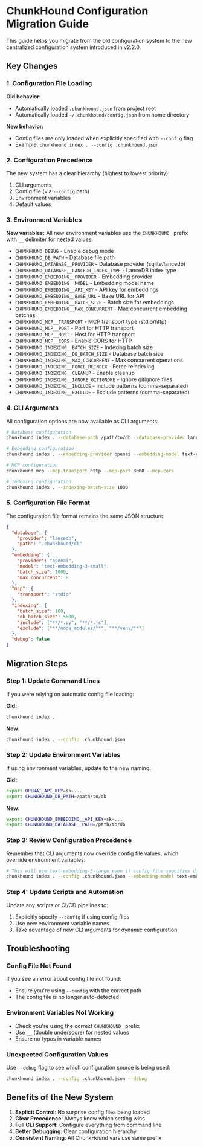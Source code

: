 # ChunkHound Configuration Migration Guide

This guide helps you migrate from the old configuration system to the new centralized configuration system introduced in v2.2.0.

## Key Changes

### 1. Configuration File Loading

**Old behavior:**
- Automatically loaded `.chunkhound.json` from project root
- Automatically loaded `~/.chunkhound/config.json` from home directory

**New behavior:**
- Config files are only loaded when explicitly specified with `--config` flag
- Example: `chunkhound index . --config .chunkhound.json`

### 2. Configuration Precedence

The new system has a clear hierarchy (highest to lowest priority):
1. CLI arguments
2. Config file (via `--config` path)
3. Environment variables
4. Default values

### 3. Environment Variables

**New variables:**
All new environment variables use the `CHUNKHOUND_` prefix with `__` delimiter for nested values:

- `CHUNKHOUND_DEBUG` - Enable debug mode
- `CHUNKHOUND_DB_PATH` - Database file path
- `CHUNKHOUND_DATABASE__PROVIDER` - Database provider (sqlite/lancedb)
- `CHUNKHOUND_DATABASE__LANCEDB_INDEX_TYPE` - LanceDB index type
- `CHUNKHOUND_EMBEDDING__PROVIDER` - Embedding provider
- `CHUNKHOUND_EMBEDDING__MODEL` - Embedding model name
- `CHUNKHOUND_EMBEDDING__API_KEY` - API key for embeddings
- `CHUNKHOUND_EMBEDDING__BASE_URL` - Base URL for API
- `CHUNKHOUND_EMBEDDING__BATCH_SIZE` - Batch size for embeddings
- `CHUNKHOUND_EMBEDDING__MAX_CONCURRENT` - Max concurrent embedding batches
- `CHUNKHOUND_MCP__TRANSPORT` - MCP transport type (stdio/http)
- `CHUNKHOUND_MCP__PORT` - Port for HTTP transport
- `CHUNKHOUND_MCP__HOST` - Host for HTTP transport
- `CHUNKHOUND_MCP__CORS` - Enable CORS for HTTP
- `CHUNKHOUND_INDEXING__BATCH_SIZE` - Indexing batch size
- `CHUNKHOUND_INDEXING__DB_BATCH_SIZE` - Database batch size
- `CHUNKHOUND_INDEXING__MAX_CONCURRENT` - Max concurrent operations
- `CHUNKHOUND_INDEXING__FORCE_REINDEX` - Force reindexing
- `CHUNKHOUND_INDEXING__CLEANUP` - Enable cleanup
- `CHUNKHOUND_INDEXING__IGNORE_GITIGNORE` - Ignore gitignore files
- `CHUNKHOUND_INDEXING__INCLUDE` - Include patterns (comma-separated)
- `CHUNKHOUND_INDEXING__EXCLUDE` - Exclude patterns (comma-separated)

### 4. CLI Arguments

All configuration options are now available as CLI arguments:

```bash
# Database configuration
chunkhound index . --database-path /path/to/db --database-provider lancedb

# Embedding configuration
chunkhound index . --embedding-provider openai --embedding-model text-embedding-3-small

# MCP configuration
chunkhound mcp --mcp-transport http --mcp-port 3000 --mcp-cors

# Indexing configuration
chunkhound index . --indexing-batch-size 1000
```

### 5. Configuration File Format

The configuration file format remains the same JSON structure:

```json
{
  "database": {
    "provider": "lancedb",
    "path": ".chunkhound/db"
  },
  "embedding": {
    "provider": "openai",
    "model": "text-embedding-3-small",
    "batch_size": 1000,
    "max_concurrent": 8
  },
  "mcp": {
    "transport": "stdio"
  },
  "indexing": {
    "batch_size": 100,
    "db_batch_size": 5000,
    "include": ["**/*.py", "**/*.js"],
    "exclude": ["**/node_modules/**", "**/venv/**"]
  },
  "debug": false
}
```

## Migration Steps

### Step 1: Update Command Lines

If you were relying on automatic config file loading:

**Old:**
```bash
chunkhound index .
```

**New:**
```bash
chunkhound index . --config .chunkhound.json
```

### Step 2: Update Environment Variables

If using environment variables, update to the new naming:

**Old:**
```bash
export OPENAI_API_KEY=sk-...
export CHUNKHOUND_DB_PATH=/path/to/db
```

**New:**
```bash
export CHUNKHOUND_EMBEDDING__API_KEY=sk-...
export CHUNKHOUND_DATABASE__PATH=/path/to/db
```

### Step 3: Review Configuration Precedence

Remember that CLI arguments now override config file values, which override environment variables:

```bash
# This will use text-embedding-3-large even if config file specifies different model
chunkhound index . --config .chunkhound.json --embedding-model text-embedding-3-large
```

### Step 4: Update Scripts and Automation

Update any scripts or CI/CD pipelines to:
1. Explicitly specify `--config` if using config files
2. Use new environment variable names
3. Take advantage of new CLI arguments for dynamic configuration

## Troubleshooting

### Config File Not Found

If you see an error about config file not found:
- Ensure you're using `--config` with the correct path
- The config file is no longer auto-detected

### Environment Variables Not Working

- Check you're using the correct `CHUNKHOUND_` prefix
- Use `__` (double underscore) for nested values
- Ensure no typos in variable names

### Unexpected Configuration Values

Use `--debug` flag to see which configuration source is being used:
```bash
chunkhound index . --config .chunkhound.json --debug
```

## Benefits of the New System

1. **Explicit Control**: No surprise config files being loaded
2. **Clear Precedence**: Always know which setting wins
3. **Full CLI Support**: Configure everything from command line
4. **Better Debugging**: Clear configuration hierarchy
5. **Consistent Naming**: All ChunkHound vars use same prefix